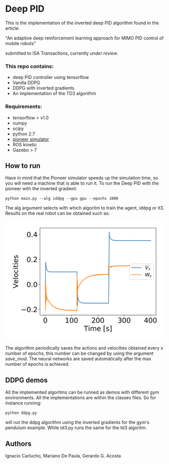 # Deep PID 

This is the implementation of the inverted deep PID algorithm found in the article: 

"An adaptive deep reinforcement learning approach for
MIMO PID control of mobile robots"    

submitted to ISA Transactions, currently *under review*.  


### This repo contains: 

- deep PID controller using tensorflow
- Vanilla DDPG
- DDPG with inverted gradients
- An implementation of the TD3 algorithm


### Requirements: 

- tensorflow > v1.0
- numpy
- scipy
- python 2.7
- [pioneer simulator](https://github.com/IgnacioCarlucho/amr-ros-config)
- ROS kinetic 
- Gazebo > 7 

## How to run

Have in mind that the Pioneer simulator speeds up the simulation time, so you will need a machine that is able to run it. 
To run the Deep PID with the pioneer with the inverted gradient:

```
python main.py --alg iddpg --gpu gpu --epochs 1000
```

The alg argument selects with which algoritm to train the agent, iddpg or it3.   
Results on the real robot can be obtained such as: 

![alt text](https://github.com/IgnacioCarlucho/deepPID/blob/master/figs/DPID_spchangevelocity.png)


The algorithm periodically saves the actions and velocities obtained every x number of epochs, this number can be changed by using the argument *save_mod*. The neural networks are saved automatically after the max number of epochs is achieved. 

## DDPG demos

All the implemented algoritms can be runned as demos with different gym environments. All the implementations are within the classes files. So for instance running: 
```
python ddpg.py 
```
will run the ddpg algorithm using the inverted gradients for the gym's pendulum example. While td3.py runs the same for the td3 algoritm.

## Authors

Ignacio Carlucho, Mariano De Paula, Gerardo G. Acosta


